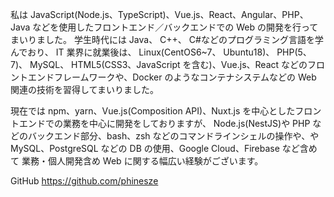 私は JavaScript(Node.js、TypeScript)、Vue.js、React、Angular、PHP、Java などを使用したフロントエンド／バックエンドでの Web の開発を行ってまいりました。
学生時代には Java、 C++、 C#などのプログラミング言語を学んでおり、 IT 業界に就業後は、
Linux(CentOS6~7、 Ubuntu18)、 PHP(5、 7)、 MySQL、 HTML5(CSS3、JavaScript を含む)、Vue.js、React などのフロントエンドフレームワークや、Docker のようなコンテナシステムなどの Web 関連の技術を習得してまいりました。

現在では npm、yarn、Vue.js(Composition API)、Nuxt.js を中心としたフロントエンドでの業務を中心に開発をしておりますが、
Node.js(NestJS)や PHP などのバックエンド部分、bash、zsh などのコマンドラインシェルの操作や、や MySQL、PostgreSQL などの DB の使用、Google Cloud、Firebase など含めて 業務・個人開発含め Web に関する幅広い経験がございます。

GitHub
https://github.com/phinesze
